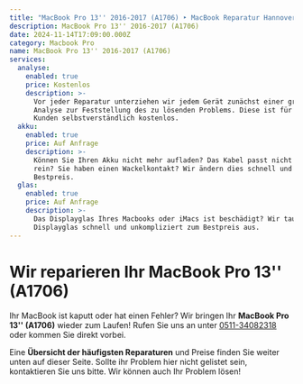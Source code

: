 ```yaml
---
title: "MacBook Pro 13'' 2016-2017 (A1706) ‣ MacBook Reparatur Hannover \U0001F6E0️ Hanorepair"
description: MacBook Pro 13'' 2016-2017 (A1706)
date: 2024-11-14T17:09:00.000Z
category: Macbook Pro
name: MacBook Pro 13'' 2016-2017 (A1706)
services:
  analyse:
    enabled: true
    price: Kostenlos
    description: >-
      Vor jeder Reparatur unterziehen wir jedem Gerät zunächst einer gründlichen
      Analyse zur Feststellung des zu lösenden Problems. Diese ist für unsere
      Kunden selbstverständlich kostenlos.
  akku:
    enabled: true
    price: Auf Anfrage
    description: >-
      Können Sie Ihren Akku nicht mehr aufladen? Das Kabel passt nicht mehr ganz
      rein? Sie haben einen Wackelkontakt? Wir ändern dies schnell und zum
      Bestpreis.
  glas:
    enabled: true
    price: Auf Anfrage
    description: >-
      Das Displayglas Ihres Macbooks oder iMacs ist beschädigt? Wir tauschen das
      Displayglas schnell und unkompliziert zum Bestpreis aus.
---
```

# Wir reparieren Ihr MacBook Pro 13'' (A1706)

Ihr MacBook ist kaputt oder hat einen Fehler? Wir bringen Ihr **MacBook Pro 13'' (A1706)** wieder zum Laufen! Rufen Sie uns an unter [0511-34082318](tel:051134082318) oder kommen Sie direkt vorbei.

Eine **Übersicht der häufigsten Reparaturen** und Preise finden Sie weiter unten auf dieser Seite. Sollte ihr Problem hier nicht gelistet sein, kontaktieren Sie uns bitte. Wir können auch Ihr Problem lösen!
